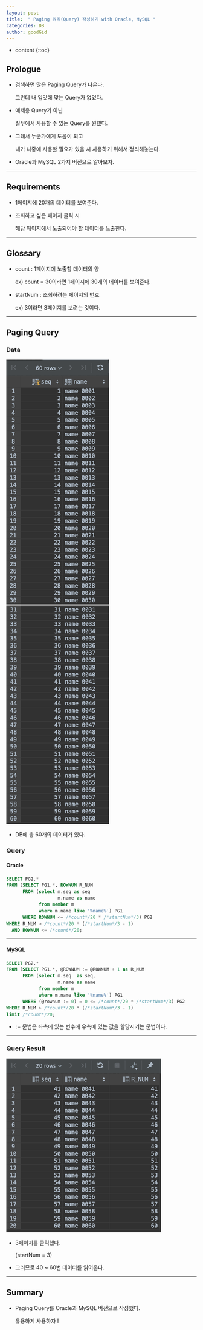 ```yaml
---
layout: post
title:  " Paging 쿼리(Query) 작성하기 with Oracle, MySQL "
categories: DB
author: goodGid
---
```

* content
{:toc}

## Prologue

* 검색하면 많은 Paging Query가 나온다.

  그런데 내 입맛에 맞는 Query가 없었다.

* 예제용 Query가 아닌 

  실무에서 사용할 수 있는 Query를 원했다.

* 그래서 누군가에게 도움이 되고

  내가 나중에 사용할 필요가 있을 시 사용하기 위해서 정리해놓는다.

* Oracle과 MySQL 2가지 버전으로 알아보자.

---

## Requirements

* 1페이지에 20개의 데이터를 보여준다.

* 조회하고 싶은 페이지 클릭 시 

  해당 페이지에서 노출되어야 할 데이터를 노출한다.

---

## Glossary

* count : 1페이지에 노출할 데이터의 양

  ex) count = 30이라면 1페이지에 30개의 데이터를 보여준다.

* startNum : 조회하려는 페이지의 번호

  ex) 3이라면 3페이지를 보려는 것이다.

---

## Paging Query

### Data

<p>
<img src="/assets/img/db/Writing-Paging-Queries-with-Oracle-and-MySQL_1.png" alt="">
<img src="/assets/img/db/Writing-Paging-Queries-with-Oracle-and-MySQL_2.png" alt="">
</p>


* DB에 총 60개의 데이터가 있다.


### Query

#### Oracle

``` sql
SELECT PG2.*
FROM (SELECT PG1.*, ROWNUM R_NUM
      FROM (select m.seq as seq
                   m.name as name
            from member m
            where m.name like '%name%') PG1
      WHERE ROWNUM <= /*count*/20 * /*startNum*/3) PG2
WHERE R_NUM > /*count*/20 * (/*startNum*/3 - 1)
  AND ROWNUM <= /*count*/20;
```



---


#### MySQL

``` sql
SELECT PG2.*
FROM (SELECT PG1.*, @ROWNUM := @ROWNUM + 1 as R_NUM
      FROM (select m.seq  as seq,
                   m.name as name
            from member m
            where m.name like '%name%') PG1
      WHERE (@rownum := 0) = 0 <= /*count*/20 * /*startNum*/3) PG2
WHERE R_NUM > /*count*/20 * (/*startNum*/3 - 1)
limit /*count*/20;
```

* **:=** 문법은 좌측에 있는 변수에 우측에 있는 값을 할당시키는 문법이다.


---


### Query Result

![](/assets/img/db/Writing-Paging-Queries-with-Oracle-and-MySQL_3.png)

* 3페이지를 클릭했다.

  (startNum = 3)

* 그러므로 40 ~ 60번 데이터를 읽어온다.

---

## Summary

* Paging Query를 Oracle과 MySQL 버전으로 작성했다.

  유용하게 사용하자 ! 